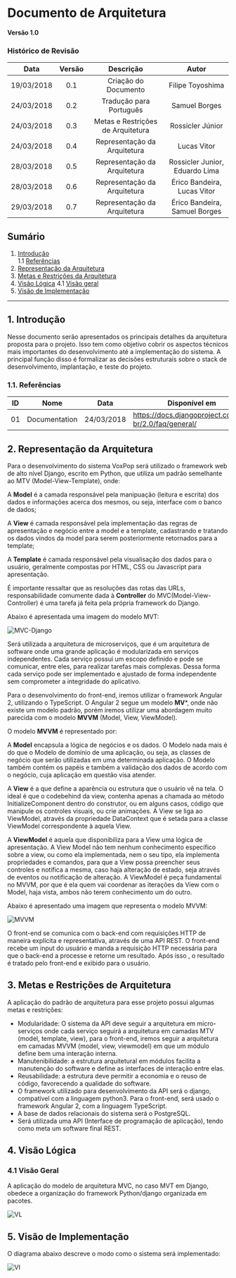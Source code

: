 # Documento de Arquitetura

**Versão 1.0**

### Histórico de Revisão

| Data | Versão | Descrição | Autor |
|  :-: |   :-:  |    :-:    |  :-:  |
|19/03/2018| 0.1 | Criação do Documento | Filipe Toyoshima|
|24/03/2018| 0.2 | Tradução para Português| Samuel Borges|
|24/03/2018| 0.3 | Metas e Restrições de Arquitetura| Rossicler Júnior|
|24/03/2018| 0.4 | Representação da Arquitetura | Lucas Vitor|
|28/03/2018| 0.5 | Representação da Arquitetura | Rossicler Junior, Eduardo Lima|
|28/03/2018| 0.6 | Representação da Arquitetura | Érico Bandeira, Lucas Vitor|
|29/03/2018| 0.7 | Representação da Arquitetura | Érico Bandeira, Samuel Borges|

## Sumário
1. [Introdução](#1-introdu%C3%A7%C3%A3o)   
    1.1 [Referências](#11-referencias)
2. [Representação da Arquitetura](#2-representa%C3%A7%C3%A3o-da-arquitetura)  
3. [Metas e Restrições da Arquitetura](#3-metas-e-restri%C3%A7%C3%B5es-da-arquitetura)
4. [Visão Lógica](#5-vis%C3%A3o-l%C3%B3gica)
    4.1 [Visão geral](#15-vis%C3%A3o-geral)    
5. [Visão de Implementação](#6-vis%C3%A3o-de-implementa%C3%A7%C3%A3o)   

***
## 1. Introdução

Nesse documento serão apresentados os principais detalhes da arquitetura proposta para o projeto. Isso tem como objetivo cobrir os aspectos técnicos mais importantes do desenvolvimento até a implementação do sistema. A principal função disso é formalizar as decisões estruturais sobre o stack de desenvolvimento, implantação, e teste do projeto.

### 1.1. Referências

|**ID**|**Nome**|**Data**|**Disponível em**|
| :---: | --- | --- | --- |
| 01 | Documentation | 24/03/2018 | https://docs.djangoproject.com/pt-br/2.0/faq/general/

## 2. Representação da Arquitetura

Para o desenvolvimento do sistema VoxPop será utilizado o framework web de alto nível Django, escrito em Python, que utiliza um padrão semelhante ao MTV (Model-View-Template), onde:

A **Model** é a camada responsável pela manipuação (leitura e escrita) dos dados e informações acerca dos mesmos, ou seja, interface com o banco de dados;

A **View** é camada responsável pela implementação das regras de apresentação e negócio entre a model e a template, cadastrando e tratando os dados vindos da model para serem posteriormente retornados para a template;

A **Template** é camada responsável pela visualisação dos dados para o usuário, geralmente compostas por HTML, CSS ou Javascript para apresentação.

É importante ressaltar que as resoluções das rotas das URLs, responsabilidade comumente dada à **Controller** do MVC(Model-View-Controller) é uma tarefa já feita pela própria framework do Django.

Abaixo é apresentada uma imagem do modelo MVT:

![MVC-Django](https://4.bp.blogspot.com/-NEcYwo9PBC4/V8MrvCyN_bI/AAAAAAAAKWA/UXlkbAFd4gwgWmfWBeTFur7W9TtN39KWQCLcB/s1600/MTV.png)

Será utilizada a arquitetura de microserviços, que é um arquitetura de software onde uma grande aplicação é modularizada em serviços independentes. Cada serviço possui um escopo definido e pode se comunicar, entre eles, para realizar tarefas mais complexas.
Dessa forma cada serviço pode ser implementado e ajustado de forma independente sem comprometer a integridade do aplicativo.

Para o desenvolvimento do front-end, iremos utilizar o framework Angular 2, utilizando o TypeScript. O Angular 2 segue um modelo **MV***, onde não existe um modelo padrão, porém iremos utilizar uma abordagem muito parecida com o modelo **MVVM** (Model, View, ViewModel).

O modelo **MVVM** é representado por:

A **Model** encapsula a lógica de negócios e os dados. O Modelo nada mais é do que o Modelo de domínio de uma aplicação, ou seja, as classes de negócio que serão utilizadas em uma determinada aplicação. O Modelo também contém os papéis e também a validação dos dados de acordo com o negócio, cuja aplicação em questão visa atender.

A **View** é a que define a aparência ou estrutura que o usuário vê na tela. O ideal é que o codebehind da view, contenha apenas a chamada ao método InitializeComponent dentro do construtor, ou em alguns casos, código que manipule os controles visuais, ou crie animações. A View se liga ao ViewModel, através da propriedade DataContext que é setada para a classe ViewModel correspondente à aquela View.

A **ViewModel** é aquela que disponibiliza para a View uma lógica de apresentação. A View Model não tem nenhum conhecimento específico sobre a view, ou como ela implementada, nem o seu tipo, ela implementa propriedades e comandos, para que a View possa preencher seus controles e notifica a mesma, caso haja alteração de estado, seja através de eventos ou notificação de alteração. A ViewModel é peça fundamental no MVVM, por que é ela quem vai coordenar as iterações da View com o Model, haja vista, ambos não terem conhecimento um do outro.

Abaixo é apresentado uma imagem que representa o modelo MVVM:

![MVVM](http://www.devmedia.com.br/imagens/articles/233575/MVVMOverview.png)

O front-end se comunica com o back-end com requisições HTTP de maneira explícita e representativa, através de uma API REST. O front-end recebe um input do usuário e manda a requisição HTTP necessária para que o back-end a processe e retorne um resultado. Após isso , o resultado é tratado pelo front-end e exibido para o usuário.


## 3. Metas e Restrições de Arquitetura

A aplicação do padrão de arquitetura para esse projeto possui algumas metas e restrições:

* Modularidade: O sistema da API deve seguir a arquitetura em micro-serviços onde cada serviço seguirá a arquitetura em camadas MTV (model, template, view), para o front-end, iremos seguir a arquitetura em camadas MVVM (model, view, viewmodel) em que um módulo define bem uma interação interna.
* Manutenibilidade: a estrutura arquitetural em módulos facilita a manutenção do software e define as interfaces de interação entre elas.
* Reusabilidade: a estrutura deve permitir a economia e o reuso de código, favorecendo a qualidade do software.
* O framework utilizado para desenvolvimento da API será o django, compatível com a linguagem python3. Para o front-end, será usado o framework Angular 2, com a linguagem TypeScript.
* A base de dados relacionais do sistema será o PostgreSQL.
* Será utilizada uma API (Interface de programação de aplicação), tendo como meta um software final REST.


## 4. Visão Lógica

### 4.1 Visão Geral

A aplicação do modelo de arquitetura MVC, no caso MVT em Django, obedece a organização do framework Python/django organizada em pacotes.

![VL](https://i.imgur.com/fgxC0zD.jpg)


## 5. Visão de Implementação

O diagrama abaixo descreve o modo como o sistema será implementado:

![VI](https://image.ibb.co/irKG4n/pao_De_Batata.jpg)
